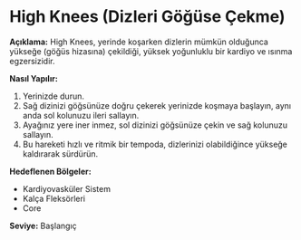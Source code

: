 # High Knees (Dizleri Göğüse Çekme)

**Açıklama:**
High Knees, yerinde koşarken dizlerin mümkün olduğunca yükseğe (göğüs hizasına) çekildiği, yüksek yoğunluklu bir kardiyo ve ısınma egzersizidir.

**Nasıl Yapılır:**
1.  Yerinizde durun.
2.  Sağ dizinizi göğsünüze doğru çekerek yerinizde koşmaya başlayın, aynı anda sol kolunuzu ileri sallayın.
3.  Ayağınız yere iner inmez, sol dizinizi göğsünüze çekin ve sağ kolunuzu sallayın.
4.  Bu hareketi hızlı ve ritmik bir tempoda, dizlerinizi olabildiğince yükseğe kaldırarak sürdürün.

**Hedeflenen Bölgeler:**
* Kardiyovasküler Sistem
* Kalça Fleksörleri
* Core

**Seviye:** Başlangıç
